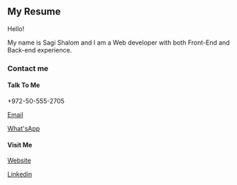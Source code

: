 ## My Resume

Hello!

My name is Sagi Shalom and I am a Web developer with both Front-End and Back-end experience.

### Contact me

#### Talk To Me

+972-50-555-2705

[Email](mailto://sagishalom1@gmail.com)

[What'sApp](https://wa.me/972505552705)

#### Visit Me

[ Website](https://sagishalom.me)

[Linkedin](http://linkedin.com/in/sagishalom)
